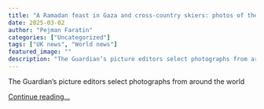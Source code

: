 ```yaml
---
title: "A Ramadan feast in Gaza and cross-country skiers: photos of the weekend"
date: 2025-03-02
author: "Pejman Faratin"
categories: ["Uncategorized"]
tags: ["UK news", "World news"]
featured_image: ""
description: "The Guardian’s picture editors select photographs from around the world Continue reading......"
---
```


The Guardian’s picture editors select photographs from around the world

[Continue reading...](https://www.theguardian.com/news/gallery/2025/mar/02/ramadan-feast-gaza-cross-country-skiers-photos-of-the-weekend)

